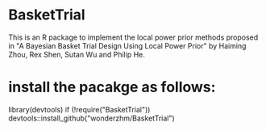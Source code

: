 # BasketTrial
This is an R package to implement the local power prior methods proposed in "A Bayesian Basket Trial Design Using Local Power Prior" by Haiming Zhou, Rex Shen, Sutan Wu and Philip He. 
 
# install the pacakge as follows:
library(devtools)
if (!require("BasketTrial")) devtools::install_github("wonderzhm/BasketTrial")

